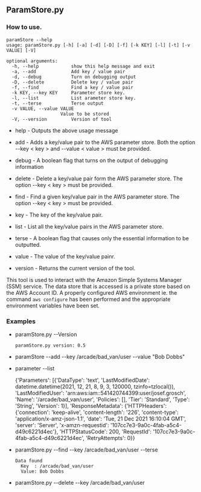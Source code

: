## ParamStore.py

### How to use.


    paramStore --help
    usage: paramStore.py [-h] [-a] [-d] [-D] [-f] [-k KEY] [-l] [-t] [-v VALUE] [-V]

    optional arguments:
      -h, --help            show this help message and exit
      -a, --add             Add key / value pair
      -d, --debug           Turn on debugging output
      -D, --delete          Delete key / value pair
      -f, --find            Find a key / value pair
      -k KEY, --key KEY     Parameter store key.
      -l, --list            List arameter store key.
      -t, --terse           Terse output
      -v VALUE, --value VALUE
                        Value to be stored
      -V, --version         Version of tool

- help - Outputs the above usage message

- add - Adds a key/value pair to the AWS parameter store. Both the option --key < key > and --value < value > must be provided.  

- debug - A boolean flag that turns on the output of debugging information

- delete - Delete a key/value pair form the AWS parameter store. The option --key < key > must be provided.

- find - Find a given key/value pair in the AWS parameter store. The option --key < key > must be provided.

- key - The key of the key/value pair.

- list - List all the key/value pairs in the AWS parameter store.

- terse - A boolean flag that causes only the essential information to be outputted.

- value - The value of the key/value painr.

- version - Returns the current version of the tool.

This tool is used to interact with the Amazon Simple Systems Manager (SSM) service. The data store that is accessed is a private store based on the AWS Account ID. A properly configured AWS environment ie. the command `aws configure` has been performed and the appropriate environment variables have been set.

### Examples

- paramStore.py --Version

    `paramStore.py version: 0.5`

- paramStore --add --key /arcade/bad_van/user --value "Bob Dobbs"

- parameter --list


    {'Parameters': [{'DataType': 'text',
        'LastModifiedDate': datetime.datetime(2021, 12, 21, 8, 9, 3, 120000,  tzinfo=tzlocal()),
                   'LastModifiedUser': 'arn:aws:iam::541420744399:user/josef.grosch',
                 'Name': '/arcade/bad_van/user',
                 'Policies': [],
                 'Tier': 'Standard',
                 'Type': 'String',
                 'Version': 1}],
     'ResponseMetadata': {'HTTPHeaders': {'connection': 'keep-alive',
                                      'content-length': '226',
                                      'content-type': 'application/x-amz-json-1.1',
                                      'date': 'Tue, 21 Dec 2021 16:10:04 GMT',
                                      'server': 'Server',
                                      'x-amzn-requestid': '107cc7e3-9a0c-4fab-a5c4-d49c6221d4ec'},
                      'HTTPStatusCode': 200,
                      'RequestId': '107cc7e3-9a0c-4fab-a5c4-d49c6221d4ec',
                      'RetryAttempts': 0}}

- paramStore.py --find --key /arcade/bad_van/user --terse

      Data found
        Key  : /arcade/bad_van/user
        Value: Bob Dobbs


- paramStore.py --delete --key /arcade/bad_van/user
